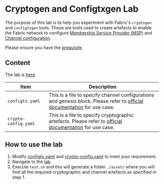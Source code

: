 # Cryptogen and Configtxgen Lab 

The purpose of this lab is to help you experiment with Fabric's `cryptogen` and `configtxgen` tools. These are tools used to create artefacts to enable the Fabric network to configure [Membership Service Provider (MSP)](https://hyperledger-fabric.readthedocs.io/en/release-1.4/msp.html) and [Channel configuration](https://hyperledger-fabric.readthedocs.io/en/release-1.4/configtx.html).

Please ensure you have the [prequisite](./introduction.md#prequisite).


## Content

The lab is [here](../reference/crypto-configtx).

| Item | Description |
| --- | --- |
| `configtx.yaml` | This is a file to specify channel configurations and genesis block. Please refer to [official documentation](https://hyperledger-fabric.readthedocs.io/en/release-1.4/commands/configtxgen.html?highlight=configtx.yaml) for use case. |
| `crypto-config.yaml` | This is a file to specify cryptographic artefacts. Please refer to [official documentation](https://hyperledger-fabric.readthedocs.io/en/release-1.4/msp.html#how-to-generate-msp-certificates-and-their-signing-keys) for use case. |

## How to use the lab

1. Modify [configtx.yaml](../reference/crypto-configtx/configtx.yaml) and [crypto-config.yaml](../reference/crypto-configtx/crypto-config.yaml) to meet your requirement.
2. Navigate to the [lab](../reference/crypto-configtx).
3. Execute `test.sh` and this will generate a folder `./assets` where you will find all the required cryptographic and channel artefacts as specified in step 1.
